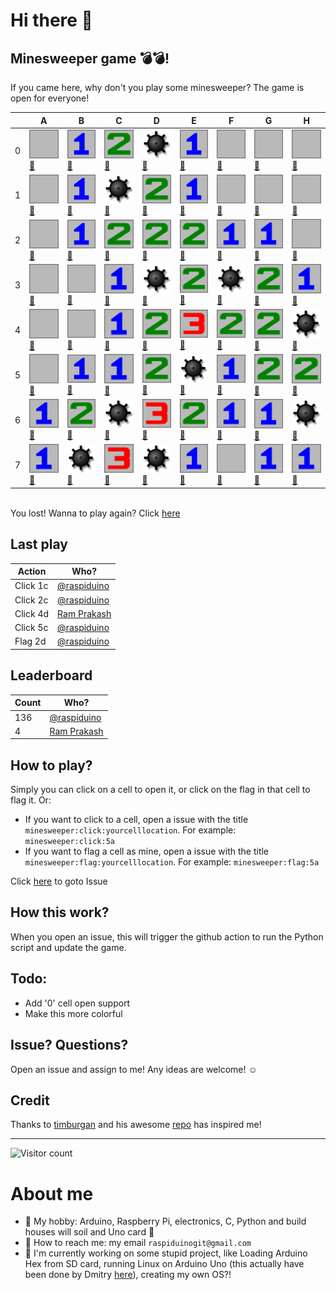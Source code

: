 
# Hi there 👋

## Minesweeper game 💣💣!
If you came here, why don't you play some minesweeper? The game is open for everyone!

|   | A | B | C | D | E | F | G | H |
| - | - | - | - | - | - | - | - | - |
| 0 |<a href='https://github.com/raspiduino/raspiduino/issues/new?title=minesweeper%3Aclick%3A0a&body=Just+click+%27Submit+new+issue%27.+Thanks+for+playing+my+game!'>![](https://raw.githubusercontent.com/raspiduino/raspiduino/main/images/0.png)</a><a href='https://github.com/raspiduino/raspiduino/issues/new?title=minesweeper%3Aflag%3A0a&body=Just+click+%27Submit+new+issue%27.+Thanks+for+playing+my+game!'>🚩</a>|<a href='https://github.com/raspiduino/raspiduino/issues/new?title=minesweeper%3Aclick%3A0b&body=Just+click+%27Submit+new+issue%27.+Thanks+for+playing+my+game!'>![](https://raw.githubusercontent.com/raspiduino/raspiduino/main/images/1.png)</a><a href='https://github.com/raspiduino/raspiduino/issues/new?title=minesweeper%3Aflag%3A0b&body=Just+click+%27Submit+new+issue%27.+Thanks+for+playing+my+game!'>🚩</a>|<a href='https://github.com/raspiduino/raspiduino/issues/new?title=minesweeper%3Aclick%3A0c&body=Just+click+%27Submit+new+issue%27.+Thanks+for+playing+my+game!'>![](https://raw.githubusercontent.com/raspiduino/raspiduino/main/images/2.png)</a><a href='https://github.com/raspiduino/raspiduino/issues/new?title=minesweeper%3Aflag%3A0c&body=Just+click+%27Submit+new+issue%27.+Thanks+for+playing+my+game!'>🚩</a>|<a href='https://github.com/raspiduino/raspiduino/issues/new?title=minesweeper%3Aclick%3A0d&body=Just+click+%27Submit+new+issue%27.+Thanks+for+playing+my+game!'>![](https://raw.githubusercontent.com/raspiduino/raspiduino/main/images/bomb.png)</a><a href='https://github.com/raspiduino/raspiduino/issues/new?title=minesweeper%3Aflag%3A0d&body=Just+click+%27Submit+new+issue%27.+Thanks+for+playing+my+game!'>🚩</a>|<a href='https://github.com/raspiduino/raspiduino/issues/new?title=minesweeper%3Aclick%3A0e&body=Just+click+%27Submit+new+issue%27.+Thanks+for+playing+my+game!'>![](https://raw.githubusercontent.com/raspiduino/raspiduino/main/images/1.png)</a><a href='https://github.com/raspiduino/raspiduino/issues/new?title=minesweeper%3Aflag%3A0e&body=Just+click+%27Submit+new+issue%27.+Thanks+for+playing+my+game!'>🚩</a>|<a href='https://github.com/raspiduino/raspiduino/issues/new?title=minesweeper%3Aclick%3A0f&body=Just+click+%27Submit+new+issue%27.+Thanks+for+playing+my+game!'>![](https://raw.githubusercontent.com/raspiduino/raspiduino/main/images/0.png)</a><a href='https://github.com/raspiduino/raspiduino/issues/new?title=minesweeper%3Aflag%3A0f&body=Just+click+%27Submit+new+issue%27.+Thanks+for+playing+my+game!'>🚩</a>|<a href='https://github.com/raspiduino/raspiduino/issues/new?title=minesweeper%3Aclick%3A0g&body=Just+click+%27Submit+new+issue%27.+Thanks+for+playing+my+game!'>![](https://raw.githubusercontent.com/raspiduino/raspiduino/main/images/0.png)</a><a href='https://github.com/raspiduino/raspiduino/issues/new?title=minesweeper%3Aflag%3A0g&body=Just+click+%27Submit+new+issue%27.+Thanks+for+playing+my+game!'>🚩</a>|<a href='https://github.com/raspiduino/raspiduino/issues/new?title=minesweeper%3Aclick%3A0h&body=Just+click+%27Submit+new+issue%27.+Thanks+for+playing+my+game!'>![](https://raw.githubusercontent.com/raspiduino/raspiduino/main/images/0.png)</a><a href='https://github.com/raspiduino/raspiduino/issues/new?title=minesweeper%3Aflag%3A0h&body=Just+click+%27Submit+new+issue%27.+Thanks+for+playing+my+game!'>🚩</a>|
| 1 |<a href='https://github.com/raspiduino/raspiduino/issues/new?title=minesweeper%3Aclick%3A1a&body=Just+click+%27Submit+new+issue%27.+Thanks+for+playing+my+game!'>![](https://raw.githubusercontent.com/raspiduino/raspiduino/main/images/0.png)</a><a href='https://github.com/raspiduino/raspiduino/issues/new?title=minesweeper%3Aflag%3A1a&body=Just+click+%27Submit+new+issue%27.+Thanks+for+playing+my+game!'>🚩</a>|<a href='https://github.com/raspiduino/raspiduino/issues/new?title=minesweeper%3Aclick%3A1b&body=Just+click+%27Submit+new+issue%27.+Thanks+for+playing+my+game!'>![](https://raw.githubusercontent.com/raspiduino/raspiduino/main/images/1.png)</a><a href='https://github.com/raspiduino/raspiduino/issues/new?title=minesweeper%3Aflag%3A1b&body=Just+click+%27Submit+new+issue%27.+Thanks+for+playing+my+game!'>🚩</a>|<a href='https://github.com/raspiduino/raspiduino/issues/new?title=minesweeper%3Aclick%3A1c&body=Just+click+%27Submit+new+issue%27.+Thanks+for+playing+my+game!'>![](https://raw.githubusercontent.com/raspiduino/raspiduino/main/images/bomb.png)</a><a href='https://github.com/raspiduino/raspiduino/issues/new?title=minesweeper%3Aflag%3A1c&body=Just+click+%27Submit+new+issue%27.+Thanks+for+playing+my+game!'>🚩</a>|<a href='https://github.com/raspiduino/raspiduino/issues/new?title=minesweeper%3Aclick%3A1d&body=Just+click+%27Submit+new+issue%27.+Thanks+for+playing+my+game!'>![](https://raw.githubusercontent.com/raspiduino/raspiduino/main/images/2.png)</a><a href='https://github.com/raspiduino/raspiduino/issues/new?title=minesweeper%3Aflag%3A1d&body=Just+click+%27Submit+new+issue%27.+Thanks+for+playing+my+game!'>🚩</a>|<a href='https://github.com/raspiduino/raspiduino/issues/new?title=minesweeper%3Aclick%3A1e&body=Just+click+%27Submit+new+issue%27.+Thanks+for+playing+my+game!'>![](https://raw.githubusercontent.com/raspiduino/raspiduino/main/images/1.png)</a><a href='https://github.com/raspiduino/raspiduino/issues/new?title=minesweeper%3Aflag%3A1e&body=Just+click+%27Submit+new+issue%27.+Thanks+for+playing+my+game!'>🚩</a>|<a href='https://github.com/raspiduino/raspiduino/issues/new?title=minesweeper%3Aclick%3A1f&body=Just+click+%27Submit+new+issue%27.+Thanks+for+playing+my+game!'>![](https://raw.githubusercontent.com/raspiduino/raspiduino/main/images/0.png)</a><a href='https://github.com/raspiduino/raspiduino/issues/new?title=minesweeper%3Aflag%3A1f&body=Just+click+%27Submit+new+issue%27.+Thanks+for+playing+my+game!'>🚩</a>|<a href='https://github.com/raspiduino/raspiduino/issues/new?title=minesweeper%3Aclick%3A1g&body=Just+click+%27Submit+new+issue%27.+Thanks+for+playing+my+game!'>![](https://raw.githubusercontent.com/raspiduino/raspiduino/main/images/0.png)</a><a href='https://github.com/raspiduino/raspiduino/issues/new?title=minesweeper%3Aflag%3A1g&body=Just+click+%27Submit+new+issue%27.+Thanks+for+playing+my+game!'>🚩</a>|<a href='https://github.com/raspiduino/raspiduino/issues/new?title=minesweeper%3Aclick%3A1h&body=Just+click+%27Submit+new+issue%27.+Thanks+for+playing+my+game!'>![](https://raw.githubusercontent.com/raspiduino/raspiduino/main/images/0.png)</a><a href='https://github.com/raspiduino/raspiduino/issues/new?title=minesweeper%3Aflag%3A1h&body=Just+click+%27Submit+new+issue%27.+Thanks+for+playing+my+game!'>🚩</a>|
| 2 |<a href='https://github.com/raspiduino/raspiduino/issues/new?title=minesweeper%3Aclick%3A2a&body=Just+click+%27Submit+new+issue%27.+Thanks+for+playing+my+game!'>![](https://raw.githubusercontent.com/raspiduino/raspiduino/main/images/0.png)</a><a href='https://github.com/raspiduino/raspiduino/issues/new?title=minesweeper%3Aflag%3A2a&body=Just+click+%27Submit+new+issue%27.+Thanks+for+playing+my+game!'>🚩</a>|<a href='https://github.com/raspiduino/raspiduino/issues/new?title=minesweeper%3Aclick%3A2b&body=Just+click+%27Submit+new+issue%27.+Thanks+for+playing+my+game!'>![](https://raw.githubusercontent.com/raspiduino/raspiduino/main/images/1.png)</a><a href='https://github.com/raspiduino/raspiduino/issues/new?title=minesweeper%3Aflag%3A2b&body=Just+click+%27Submit+new+issue%27.+Thanks+for+playing+my+game!'>🚩</a>|<a href='https://github.com/raspiduino/raspiduino/issues/new?title=minesweeper%3Aclick%3A2c&body=Just+click+%27Submit+new+issue%27.+Thanks+for+playing+my+game!'>![](https://raw.githubusercontent.com/raspiduino/raspiduino/main/images/2.png)</a><a href='https://github.com/raspiduino/raspiduino/issues/new?title=minesweeper%3Aflag%3A2c&body=Just+click+%27Submit+new+issue%27.+Thanks+for+playing+my+game!'>🚩</a>|<a href='https://github.com/raspiduino/raspiduino/issues/new?title=minesweeper%3Aclick%3A2d&body=Just+click+%27Submit+new+issue%27.+Thanks+for+playing+my+game!'>![](https://raw.githubusercontent.com/raspiduino/raspiduino/main/images/2.png)</a><a href='https://github.com/raspiduino/raspiduino/issues/new?title=minesweeper%3Aflag%3A2d&body=Just+click+%27Submit+new+issue%27.+Thanks+for+playing+my+game!'>🚩</a>|<a href='https://github.com/raspiduino/raspiduino/issues/new?title=minesweeper%3Aclick%3A2e&body=Just+click+%27Submit+new+issue%27.+Thanks+for+playing+my+game!'>![](https://raw.githubusercontent.com/raspiduino/raspiduino/main/images/2.png)</a><a href='https://github.com/raspiduino/raspiduino/issues/new?title=minesweeper%3Aflag%3A2e&body=Just+click+%27Submit+new+issue%27.+Thanks+for+playing+my+game!'>🚩</a>|<a href='https://github.com/raspiduino/raspiduino/issues/new?title=minesweeper%3Aclick%3A2f&body=Just+click+%27Submit+new+issue%27.+Thanks+for+playing+my+game!'>![](https://raw.githubusercontent.com/raspiduino/raspiduino/main/images/1.png)</a><a href='https://github.com/raspiduino/raspiduino/issues/new?title=minesweeper%3Aflag%3A2f&body=Just+click+%27Submit+new+issue%27.+Thanks+for+playing+my+game!'>🚩</a>|<a href='https://github.com/raspiduino/raspiduino/issues/new?title=minesweeper%3Aclick%3A2g&body=Just+click+%27Submit+new+issue%27.+Thanks+for+playing+my+game!'>![](https://raw.githubusercontent.com/raspiduino/raspiduino/main/images/1.png)</a><a href='https://github.com/raspiduino/raspiduino/issues/new?title=minesweeper%3Aflag%3A2g&body=Just+click+%27Submit+new+issue%27.+Thanks+for+playing+my+game!'>🚩</a>|<a href='https://github.com/raspiduino/raspiduino/issues/new?title=minesweeper%3Aclick%3A2h&body=Just+click+%27Submit+new+issue%27.+Thanks+for+playing+my+game!'>![](https://raw.githubusercontent.com/raspiduino/raspiduino/main/images/0.png)</a><a href='https://github.com/raspiduino/raspiduino/issues/new?title=minesweeper%3Aflag%3A2h&body=Just+click+%27Submit+new+issue%27.+Thanks+for+playing+my+game!'>🚩</a>|
| 3 |<a href='https://github.com/raspiduino/raspiduino/issues/new?title=minesweeper%3Aclick%3A3a&body=Just+click+%27Submit+new+issue%27.+Thanks+for+playing+my+game!'>![](https://raw.githubusercontent.com/raspiduino/raspiduino/main/images/0.png)</a><a href='https://github.com/raspiduino/raspiduino/issues/new?title=minesweeper%3Aflag%3A3a&body=Just+click+%27Submit+new+issue%27.+Thanks+for+playing+my+game!'>🚩</a>|<a href='https://github.com/raspiduino/raspiduino/issues/new?title=minesweeper%3Aclick%3A3b&body=Just+click+%27Submit+new+issue%27.+Thanks+for+playing+my+game!'>![](https://raw.githubusercontent.com/raspiduino/raspiduino/main/images/0.png)</a><a href='https://github.com/raspiduino/raspiduino/issues/new?title=minesweeper%3Aflag%3A3b&body=Just+click+%27Submit+new+issue%27.+Thanks+for+playing+my+game!'>🚩</a>|<a href='https://github.com/raspiduino/raspiduino/issues/new?title=minesweeper%3Aclick%3A3c&body=Just+click+%27Submit+new+issue%27.+Thanks+for+playing+my+game!'>![](https://raw.githubusercontent.com/raspiduino/raspiduino/main/images/1.png)</a><a href='https://github.com/raspiduino/raspiduino/issues/new?title=minesweeper%3Aflag%3A3c&body=Just+click+%27Submit+new+issue%27.+Thanks+for+playing+my+game!'>🚩</a>|<a href='https://github.com/raspiduino/raspiduino/issues/new?title=minesweeper%3Aclick%3A3d&body=Just+click+%27Submit+new+issue%27.+Thanks+for+playing+my+game!'>![](https://raw.githubusercontent.com/raspiduino/raspiduino/main/images/bomb.png)</a><a href='https://github.com/raspiduino/raspiduino/issues/new?title=minesweeper%3Aflag%3A3d&body=Just+click+%27Submit+new+issue%27.+Thanks+for+playing+my+game!'>🚩</a>|<a href='https://github.com/raspiduino/raspiduino/issues/new?title=minesweeper%3Aclick%3A3e&body=Just+click+%27Submit+new+issue%27.+Thanks+for+playing+my+game!'>![](https://raw.githubusercontent.com/raspiduino/raspiduino/main/images/2.png)</a><a href='https://github.com/raspiduino/raspiduino/issues/new?title=minesweeper%3Aflag%3A3e&body=Just+click+%27Submit+new+issue%27.+Thanks+for+playing+my+game!'>🚩</a>|<a href='https://github.com/raspiduino/raspiduino/issues/new?title=minesweeper%3Aclick%3A3f&body=Just+click+%27Submit+new+issue%27.+Thanks+for+playing+my+game!'>![](https://raw.githubusercontent.com/raspiduino/raspiduino/main/images/bomb.png)</a><a href='https://github.com/raspiduino/raspiduino/issues/new?title=minesweeper%3Aflag%3A3f&body=Just+click+%27Submit+new+issue%27.+Thanks+for+playing+my+game!'>🚩</a>|<a href='https://github.com/raspiduino/raspiduino/issues/new?title=minesweeper%3Aclick%3A3g&body=Just+click+%27Submit+new+issue%27.+Thanks+for+playing+my+game!'>![](https://raw.githubusercontent.com/raspiduino/raspiduino/main/images/2.png)</a><a href='https://github.com/raspiduino/raspiduino/issues/new?title=minesweeper%3Aflag%3A3g&body=Just+click+%27Submit+new+issue%27.+Thanks+for+playing+my+game!'>🚩</a>|<a href='https://github.com/raspiduino/raspiduino/issues/new?title=minesweeper%3Aclick%3A3h&body=Just+click+%27Submit+new+issue%27.+Thanks+for+playing+my+game!'>![](https://raw.githubusercontent.com/raspiduino/raspiduino/main/images/1.png)</a><a href='https://github.com/raspiduino/raspiduino/issues/new?title=minesweeper%3Aflag%3A3h&body=Just+click+%27Submit+new+issue%27.+Thanks+for+playing+my+game!'>🚩</a>|
| 4 |<a href='https://github.com/raspiduino/raspiduino/issues/new?title=minesweeper%3Aclick%3A4a&body=Just+click+%27Submit+new+issue%27.+Thanks+for+playing+my+game!'>![](https://raw.githubusercontent.com/raspiduino/raspiduino/main/images/0.png)</a><a href='https://github.com/raspiduino/raspiduino/issues/new?title=minesweeper%3Aflag%3A4a&body=Just+click+%27Submit+new+issue%27.+Thanks+for+playing+my+game!'>🚩</a>|<a href='https://github.com/raspiduino/raspiduino/issues/new?title=minesweeper%3Aclick%3A4b&body=Just+click+%27Submit+new+issue%27.+Thanks+for+playing+my+game!'>![](https://raw.githubusercontent.com/raspiduino/raspiduino/main/images/0.png)</a><a href='https://github.com/raspiduino/raspiduino/issues/new?title=minesweeper%3Aflag%3A4b&body=Just+click+%27Submit+new+issue%27.+Thanks+for+playing+my+game!'>🚩</a>|<a href='https://github.com/raspiduino/raspiduino/issues/new?title=minesweeper%3Aclick%3A4c&body=Just+click+%27Submit+new+issue%27.+Thanks+for+playing+my+game!'>![](https://raw.githubusercontent.com/raspiduino/raspiduino/main/images/1.png)</a><a href='https://github.com/raspiduino/raspiduino/issues/new?title=minesweeper%3Aflag%3A4c&body=Just+click+%27Submit+new+issue%27.+Thanks+for+playing+my+game!'>🚩</a>|<a href='https://github.com/raspiduino/raspiduino/issues/new?title=minesweeper%3Aclick%3A4d&body=Just+click+%27Submit+new+issue%27.+Thanks+for+playing+my+game!'>![](https://raw.githubusercontent.com/raspiduino/raspiduino/main/images/2.png)</a><a href='https://github.com/raspiduino/raspiduino/issues/new?title=minesweeper%3Aflag%3A4d&body=Just+click+%27Submit+new+issue%27.+Thanks+for+playing+my+game!'>🚩</a>|<a href='https://github.com/raspiduino/raspiduino/issues/new?title=minesweeper%3Aclick%3A4e&body=Just+click+%27Submit+new+issue%27.+Thanks+for+playing+my+game!'>![](https://raw.githubusercontent.com/raspiduino/raspiduino/main/images/3.png)</a><a href='https://github.com/raspiduino/raspiduino/issues/new?title=minesweeper%3Aflag%3A4e&body=Just+click+%27Submit+new+issue%27.+Thanks+for+playing+my+game!'>🚩</a>|<a href='https://github.com/raspiduino/raspiduino/issues/new?title=minesweeper%3Aclick%3A4f&body=Just+click+%27Submit+new+issue%27.+Thanks+for+playing+my+game!'>![](https://raw.githubusercontent.com/raspiduino/raspiduino/main/images/2.png)</a><a href='https://github.com/raspiduino/raspiduino/issues/new?title=minesweeper%3Aflag%3A4f&body=Just+click+%27Submit+new+issue%27.+Thanks+for+playing+my+game!'>🚩</a>|<a href='https://github.com/raspiduino/raspiduino/issues/new?title=minesweeper%3Aclick%3A4g&body=Just+click+%27Submit+new+issue%27.+Thanks+for+playing+my+game!'>![](https://raw.githubusercontent.com/raspiduino/raspiduino/main/images/2.png)</a><a href='https://github.com/raspiduino/raspiduino/issues/new?title=minesweeper%3Aflag%3A4g&body=Just+click+%27Submit+new+issue%27.+Thanks+for+playing+my+game!'>🚩</a>|<a href='https://github.com/raspiduino/raspiduino/issues/new?title=minesweeper%3Aclick%3A4h&body=Just+click+%27Submit+new+issue%27.+Thanks+for+playing+my+game!'>![](https://raw.githubusercontent.com/raspiduino/raspiduino/main/images/bomb.png)</a><a href='https://github.com/raspiduino/raspiduino/issues/new?title=minesweeper%3Aflag%3A4h&body=Just+click+%27Submit+new+issue%27.+Thanks+for+playing+my+game!'>🚩</a>|
| 5 |<a href='https://github.com/raspiduino/raspiduino/issues/new?title=minesweeper%3Aclick%3A5a&body=Just+click+%27Submit+new+issue%27.+Thanks+for+playing+my+game!'>![](https://raw.githubusercontent.com/raspiduino/raspiduino/main/images/0.png)</a><a href='https://github.com/raspiduino/raspiduino/issues/new?title=minesweeper%3Aflag%3A5a&body=Just+click+%27Submit+new+issue%27.+Thanks+for+playing+my+game!'>🚩</a>|<a href='https://github.com/raspiduino/raspiduino/issues/new?title=minesweeper%3Aclick%3A5b&body=Just+click+%27Submit+new+issue%27.+Thanks+for+playing+my+game!'>![](https://raw.githubusercontent.com/raspiduino/raspiduino/main/images/1.png)</a><a href='https://github.com/raspiduino/raspiduino/issues/new?title=minesweeper%3Aflag%3A5b&body=Just+click+%27Submit+new+issue%27.+Thanks+for+playing+my+game!'>🚩</a>|<a href='https://github.com/raspiduino/raspiduino/issues/new?title=minesweeper%3Aclick%3A5c&body=Just+click+%27Submit+new+issue%27.+Thanks+for+playing+my+game!'>![](https://raw.githubusercontent.com/raspiduino/raspiduino/main/images/1.png)</a><a href='https://github.com/raspiduino/raspiduino/issues/new?title=minesweeper%3Aflag%3A5c&body=Just+click+%27Submit+new+issue%27.+Thanks+for+playing+my+game!'>🚩</a>|<a href='https://github.com/raspiduino/raspiduino/issues/new?title=minesweeper%3Aclick%3A5d&body=Just+click+%27Submit+new+issue%27.+Thanks+for+playing+my+game!'>![](https://raw.githubusercontent.com/raspiduino/raspiduino/main/images/2.png)</a><a href='https://github.com/raspiduino/raspiduino/issues/new?title=minesweeper%3Aflag%3A5d&body=Just+click+%27Submit+new+issue%27.+Thanks+for+playing+my+game!'>🚩</a>|<a href='https://github.com/raspiduino/raspiduino/issues/new?title=minesweeper%3Aclick%3A5e&body=Just+click+%27Submit+new+issue%27.+Thanks+for+playing+my+game!'>![](https://raw.githubusercontent.com/raspiduino/raspiduino/main/images/bomb.png)</a><a href='https://github.com/raspiduino/raspiduino/issues/new?title=minesweeper%3Aflag%3A5e&body=Just+click+%27Submit+new+issue%27.+Thanks+for+playing+my+game!'>🚩</a>|<a href='https://github.com/raspiduino/raspiduino/issues/new?title=minesweeper%3Aclick%3A5f&body=Just+click+%27Submit+new+issue%27.+Thanks+for+playing+my+game!'>![](https://raw.githubusercontent.com/raspiduino/raspiduino/main/images/1.png)</a><a href='https://github.com/raspiduino/raspiduino/issues/new?title=minesweeper%3Aflag%3A5f&body=Just+click+%27Submit+new+issue%27.+Thanks+for+playing+my+game!'>🚩</a>|<a href='https://github.com/raspiduino/raspiduino/issues/new?title=minesweeper%3Aclick%3A5g&body=Just+click+%27Submit+new+issue%27.+Thanks+for+playing+my+game!'>![](https://raw.githubusercontent.com/raspiduino/raspiduino/main/images/2.png)</a><a href='https://github.com/raspiduino/raspiduino/issues/new?title=minesweeper%3Aflag%3A5g&body=Just+click+%27Submit+new+issue%27.+Thanks+for+playing+my+game!'>🚩</a>|<a href='https://github.com/raspiduino/raspiduino/issues/new?title=minesweeper%3Aclick%3A5h&body=Just+click+%27Submit+new+issue%27.+Thanks+for+playing+my+game!'>![](https://raw.githubusercontent.com/raspiduino/raspiduino/main/images/2.png)</a><a href='https://github.com/raspiduino/raspiduino/issues/new?title=minesweeper%3Aflag%3A5h&body=Just+click+%27Submit+new+issue%27.+Thanks+for+playing+my+game!'>🚩</a>|
| 6 |<a href='https://github.com/raspiduino/raspiduino/issues/new?title=minesweeper%3Aclick%3A6a&body=Just+click+%27Submit+new+issue%27.+Thanks+for+playing+my+game!'>![](https://raw.githubusercontent.com/raspiduino/raspiduino/main/images/1.png)</a><a href='https://github.com/raspiduino/raspiduino/issues/new?title=minesweeper%3Aflag%3A6a&body=Just+click+%27Submit+new+issue%27.+Thanks+for+playing+my+game!'>🚩</a>|<a href='https://github.com/raspiduino/raspiduino/issues/new?title=minesweeper%3Aclick%3A6b&body=Just+click+%27Submit+new+issue%27.+Thanks+for+playing+my+game!'>![](https://raw.githubusercontent.com/raspiduino/raspiduino/main/images/2.png)</a><a href='https://github.com/raspiduino/raspiduino/issues/new?title=minesweeper%3Aflag%3A6b&body=Just+click+%27Submit+new+issue%27.+Thanks+for+playing+my+game!'>🚩</a>|<a href='https://github.com/raspiduino/raspiduino/issues/new?title=minesweeper%3Aclick%3A6c&body=Just+click+%27Submit+new+issue%27.+Thanks+for+playing+my+game!'>![](https://raw.githubusercontent.com/raspiduino/raspiduino/main/images/bomb.png)</a><a href='https://github.com/raspiduino/raspiduino/issues/new?title=minesweeper%3Aflag%3A6c&body=Just+click+%27Submit+new+issue%27.+Thanks+for+playing+my+game!'>🚩</a>|<a href='https://github.com/raspiduino/raspiduino/issues/new?title=minesweeper%3Aclick%3A6d&body=Just+click+%27Submit+new+issue%27.+Thanks+for+playing+my+game!'>![](https://raw.githubusercontent.com/raspiduino/raspiduino/main/images/3.png)</a><a href='https://github.com/raspiduino/raspiduino/issues/new?title=minesweeper%3Aflag%3A6d&body=Just+click+%27Submit+new+issue%27.+Thanks+for+playing+my+game!'>🚩</a>|<a href='https://github.com/raspiduino/raspiduino/issues/new?title=minesweeper%3Aclick%3A6e&body=Just+click+%27Submit+new+issue%27.+Thanks+for+playing+my+game!'>![](https://raw.githubusercontent.com/raspiduino/raspiduino/main/images/2.png)</a><a href='https://github.com/raspiduino/raspiduino/issues/new?title=minesweeper%3Aflag%3A6e&body=Just+click+%27Submit+new+issue%27.+Thanks+for+playing+my+game!'>🚩</a>|<a href='https://github.com/raspiduino/raspiduino/issues/new?title=minesweeper%3Aclick%3A6f&body=Just+click+%27Submit+new+issue%27.+Thanks+for+playing+my+game!'>![](https://raw.githubusercontent.com/raspiduino/raspiduino/main/images/1.png)</a><a href='https://github.com/raspiduino/raspiduino/issues/new?title=minesweeper%3Aflag%3A6f&body=Just+click+%27Submit+new+issue%27.+Thanks+for+playing+my+game!'>🚩</a>|<a href='https://github.com/raspiduino/raspiduino/issues/new?title=minesweeper%3Aclick%3A6g&body=Just+click+%27Submit+new+issue%27.+Thanks+for+playing+my+game!'>![](https://raw.githubusercontent.com/raspiduino/raspiduino/main/images/1.png)</a><a href='https://github.com/raspiduino/raspiduino/issues/new?title=minesweeper%3Aflag%3A6g&body=Just+click+%27Submit+new+issue%27.+Thanks+for+playing+my+game!'>🚩</a>|<a href='https://github.com/raspiduino/raspiduino/issues/new?title=minesweeper%3Aclick%3A6h&body=Just+click+%27Submit+new+issue%27.+Thanks+for+playing+my+game!'>![](https://raw.githubusercontent.com/raspiduino/raspiduino/main/images/bomb.png)</a><a href='https://github.com/raspiduino/raspiduino/issues/new?title=minesweeper%3Aflag%3A6h&body=Just+click+%27Submit+new+issue%27.+Thanks+for+playing+my+game!'>🚩</a>|
| 7 |<a href='https://github.com/raspiduino/raspiduino/issues/new?title=minesweeper%3Aclick%3A7a&body=Just+click+%27Submit+new+issue%27.+Thanks+for+playing+my+game!'>![](https://raw.githubusercontent.com/raspiduino/raspiduino/main/images/1.png)</a><a href='https://github.com/raspiduino/raspiduino/issues/new?title=minesweeper%3Aflag%3A7a&body=Just+click+%27Submit+new+issue%27.+Thanks+for+playing+my+game!'>🚩</a>|<a href='https://github.com/raspiduino/raspiduino/issues/new?title=minesweeper%3Aclick%3A7b&body=Just+click+%27Submit+new+issue%27.+Thanks+for+playing+my+game!'>![](https://raw.githubusercontent.com/raspiduino/raspiduino/main/images/bomb.png)</a><a href='https://github.com/raspiduino/raspiduino/issues/new?title=minesweeper%3Aflag%3A7b&body=Just+click+%27Submit+new+issue%27.+Thanks+for+playing+my+game!'>🚩</a>|<a href='https://github.com/raspiduino/raspiduino/issues/new?title=minesweeper%3Aclick%3A7c&body=Just+click+%27Submit+new+issue%27.+Thanks+for+playing+my+game!'>![](https://raw.githubusercontent.com/raspiduino/raspiduino/main/images/3.png)</a><a href='https://github.com/raspiduino/raspiduino/issues/new?title=minesweeper%3Aflag%3A7c&body=Just+click+%27Submit+new+issue%27.+Thanks+for+playing+my+game!'>🚩</a>|<a href='https://github.com/raspiduino/raspiduino/issues/new?title=minesweeper%3Aclick%3A7d&body=Just+click+%27Submit+new+issue%27.+Thanks+for+playing+my+game!'>![](https://raw.githubusercontent.com/raspiduino/raspiduino/main/images/bomb.png)</a><a href='https://github.com/raspiduino/raspiduino/issues/new?title=minesweeper%3Aflag%3A7d&body=Just+click+%27Submit+new+issue%27.+Thanks+for+playing+my+game!'>🚩</a>|<a href='https://github.com/raspiduino/raspiduino/issues/new?title=minesweeper%3Aclick%3A7e&body=Just+click+%27Submit+new+issue%27.+Thanks+for+playing+my+game!'>![](https://raw.githubusercontent.com/raspiduino/raspiduino/main/images/1.png)</a><a href='https://github.com/raspiduino/raspiduino/issues/new?title=minesweeper%3Aflag%3A7e&body=Just+click+%27Submit+new+issue%27.+Thanks+for+playing+my+game!'>🚩</a>|<a href='https://github.com/raspiduino/raspiduino/issues/new?title=minesweeper%3Aclick%3A7f&body=Just+click+%27Submit+new+issue%27.+Thanks+for+playing+my+game!'>![](https://raw.githubusercontent.com/raspiduino/raspiduino/main/images/0.png)</a><a href='https://github.com/raspiduino/raspiduino/issues/new?title=minesweeper%3Aflag%3A7f&body=Just+click+%27Submit+new+issue%27.+Thanks+for+playing+my+game!'>🚩</a>|<a href='https://github.com/raspiduino/raspiduino/issues/new?title=minesweeper%3Aclick%3A7g&body=Just+click+%27Submit+new+issue%27.+Thanks+for+playing+my+game!'>![](https://raw.githubusercontent.com/raspiduino/raspiduino/main/images/1.png)</a><a href='https://github.com/raspiduino/raspiduino/issues/new?title=minesweeper%3Aflag%3A7g&body=Just+click+%27Submit+new+issue%27.+Thanks+for+playing+my+game!'>🚩</a>|<a href='https://github.com/raspiduino/raspiduino/issues/new?title=minesweeper%3Aclick%3A7h&body=Just+click+%27Submit+new+issue%27.+Thanks+for+playing+my+game!'>![](https://raw.githubusercontent.com/raspiduino/raspiduino/main/images/1.png)</a><a href='https://github.com/raspiduino/raspiduino/issues/new?title=minesweeper%3Aflag%3A7h&body=Just+click+%27Submit+new+issue%27.+Thanks+for+playing+my+game!'>🚩</a>|

<br>You lost! Wanna to play again? Click <a href='https://github.com/raspiduino/raspiduino/issues/new?title=minesweeper%3Aplayagain&body=Just+push+%27Submit+new+issue%27+to+play+again.+You+don%27t+need+to+do+anything+else.'>here</a>

## Last play
| Action | Who? |
| ------ | ---- |
| Click 1c | <a href='https://github.com/raspiduino'>@raspiduino</a>
| Click 2c | <a href='https://github.com/raspiduino'>@raspiduino</a>
| Click 4d | <a href='https://github.com/cosmoglint'>Ram Prakash</a>
| Click 5c | <a href='https://github.com/raspiduino'>@raspiduino</a>
| Flag 2d | <a href='https://github.com/raspiduino'>@raspiduino</a>

## Leaderboard
| Count | Who? |
| ----- | ---- |
| 136 | <a href='https://github.com/raspiduino'>@raspiduino</a>|
| 4 | <a href='https://github.com/cosmoglint'>Ram Prakash</a>|


















## How to play?
Simply you can click on a cell to open it, or click on the flag in that cell to flag it. Or:

- If you want to click to a cell, open a issue with the title ```minesweeper:click:yourcelllocation```. For example: ```minesweeper:click:5a```
- If you want to flag a cell as mine, open a issue with the title ```minesweeper:flag:yourcelllocation```. For example: ```minesweeper:flag:5a```

Click <a href="https://github.com/raspiduino/raspiduino/issues/new?title=minesweeper%3A&body=Please+fill+in+the+issue+title+to+play+the+game.+For+instructions+please+go+to+https%3A%2F%2Fgithub.com%2Fraspiduino.+Thanks+for+playing+my+game!">here</a> to goto Issue

## How this work?
When you open an issue, this will trigger the github action to run the Python script and update the game.

## Todo:
- Add '0' cell open support
- Make this more colorful

## Issue? Questions?
Open an issue and assign to me! Any ideas are welcome! ☺

## Credit
Thanks to <a href="https://github.com/timburgan">timburgan</a> and his awesome <a href="https://github.com/timburgan/timburgan">repo</a> has inspired me!

***
![Visitor count](https://shields-io-visitor-counter.herokuapp.com/badge?page=raspiduino.raspiduino)

# About me
- 🎈 My hobby: Arduino, Raspberry Pi, electronics, C, Python and build houses will soil and Uno card 🤣
- 📧 How to reach me: my email ```raspiduinogit@gmail.com```
- 🔭 I'm currently working on some stupid project, like Loading Arduino Hex from SD card, running Linux on Arduino Uno (this actually have been done by Dmitry <a href="http://dmitry.gr/?r=05.Projects&proj=07.%20Linux%20on%208bit">here</a>), creating my own OS?!






























































































































































































































































































































































































































































































































































